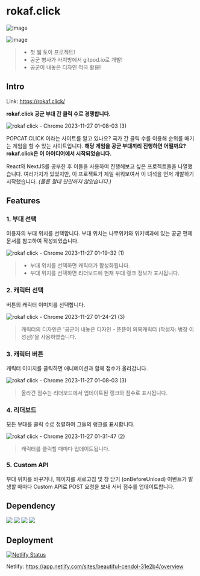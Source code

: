 # rokaf.click

![image](https://github.com/ohdoyoel/rokaf.click/assets/32637779/415579f3-1bb0-4928-98c5-ed65ab7bfec9)

![image](https://github.com/ohdoyoel/rokaf.click/assets/32637779/3b7c81fa-036a-4ab6-9f6d-09ddbcd4510d)

> - 첫 웹 토이 프로젝트!
> - 공군 병사가 사지방에서 gitpod.io로 개발!
> - 공군이 내놓은 디자인 적극 활용!

## Intro

Link: https://rokaf.click/

**rokaf.click 공군 부대 간 클릭 수로 경쟁합니다.**

![rokaf click - Chrome 2023-11-27 01-08-03 (3)](https://github.com/ohdoyoel/rokaf.click/assets/32637779/32786748-962c-4a70-bc16-de6507d647f1)

POPCAT.CLICK 이라는 사이트를 알고 있나요? 국가 간 클릭 수를 이용해 순위를 매기는 게임을 할 수 있는 사이트입니다. **해당 게임을 공군 부대끼리 진행하면 어떨까요? rokaf.click은 이 아이디어에서 시작되었습니다.**

React와 NextJS를 공부한 후 이들을 사용하여 진행해보고 싶은 프로젝트들을 나열했습니다. 여러가지가 있었지만, 이 프로젝트가 제일 쉬워보여서 이 녀석을 먼저 개발하기 시작했습니다. _(물론 절대 만만하지 않았습니다.)_

## Features

### 1. 부대 선택

이용자의 부대 위치를 선택합니다. 부대 위치는 나무위키와 위키백과에 있는 공군 편제 문서를 참고하여 작성되었습니다.

![rokaf click - Chrome 2023-11-27 01-19-32 (1)](https://github.com/ohdoyoel/rokaf.click/assets/32637779/f4892c0e-b813-4e93-ab75-8a98149fa6aa)

> - 부대 위치를 선택하면 캐릭터가 활성화됩니다.
> - 부대 위치를 선택하면 리더보드에 현재 부대 랭크 정보가 표시됩니다.

### 2. 캐릭터 선택

버튼의 캐릭터 이미지를 선택합니다.

![rokaf click - Chrome 2023-11-27 01-24-21 (3)](https://github.com/ohdoyoel/rokaf.click/assets/32637779/0d79ab59-1d9d-497b-8aad-29eecddd746f)

> 캐릭터의 디자인은 '공군이 내놓은 디자인 - 뚠뚠이 의복캐릭터 (작성자: 병장 이성선)'을 사용하였습니다.

### 3. 캐릭터 버튼

캐릭터 이미지를 클릭하면 애니메이션과 함께 점수가 올라갑니다.

![rokaf click - Chrome 2023-11-27 01-08-03 (3)](https://github.com/ohdoyoel/rokaf.click/assets/32637779/32786748-962c-4a70-bc16-de6507d647f1)

> 올라간 점수는 리더보드에서 업데이트된 랭크와 점수로 표시됩니다.

### 4. 리더보드

모든 부대를 클릭 수로 정렬하여 그들의 랭크를 표시합니다.

![rokaf click - Chrome 2023-11-27 01-31-47 (2)](https://github.com/ohdoyoel/rokaf.click/assets/32637779/24ffda30-642a-42d3-8f09-378f213fdffa)

> 캐릭터를 클릭할 때마다 업데이트됩니다.

### 5. Custom API

부대 위치를 바꾸거나, 페이지를 새로고침 및 창 닫기 (onBeforeUnload) 이벤트가 발생할 때마다 Custom API로 POST 요청을 보내 서버 점수를 업데이트합니다.

## Dependency

<a href="" target="_blank"><img src="https://img.shields.io/badge/Next.js-000000?style=flat-square&logo=nextdotjs&logoColor=white"/></a>
<a href="" target="_blank"><img src="https://img.shields.io/badge/React-61DAFB?style=flat-square&logo=react&logoColor=white"/></a>
<a href="" target="_blank"><img src="https://img.shields.io/badge/tailwindcss-06B6D4?style=flat-square&logo=tailwindcss&logoColor=white"/></a>
<a href="" target="_blank"><img src="https://img.shields.io/badge/Axios-5A29E4?style=flat-square&logo=axios&logoColor=white"/></a>

## Deployment

[![Netlify Status](https://api.netlify.com/api/v1/badges/6886a8b4-fae3-4ee8-ac84-131e31f17f90/deploy-status)](https://app.netlify.com/sites/beautiful-cendol-31e2b4/deploys)

Netlify: https://app.netlify.com/sites/beautiful-cendol-31e2b4/overview


